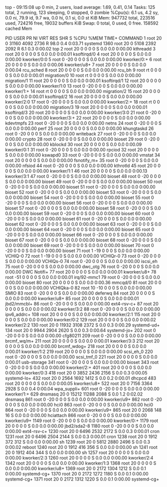 top - 09:15:08 up 0 min,  2 users,  load average: 1.69, 0.41, 0.14
Tasks: 125 total,   2 running, 123 sleeping,   0 stopped,   0 zombie
%Cpu(s):  6.1 us,  4.2 sy,  0.0 ni, 79.9 id,  9.7 wa,  0.0 hi,  0.1 si,  0.0 st
KiB Mem:    947732 total,   223516 used,   724216 free,    19032 buffers
KiB Swap:        0 total,        0 used,        0 free.   158592 cached Mem

  PID USER      PR  NI    VIRT    RES    SHR S  %CPU %MEM     TIME+ COMMAND
    1 root      20   0   31160   4092   2736 R  98.0  0.4   0:03.71 systemd
 1360 root      20   0    5108   2392   2092 R   6.1  0.3   0:00.02 top
    2 root      20   0       0      0      0 S   0.0  0.0   0:00.00 kthreadd
    3 root      20   0       0      0      0 S   0.0  0.0   0:00.01 ksoftirqd/0
    4 root      20   0       0      0      0 S   0.0  0.0   0:00.00 kworker/0:0
    5 root       0 -20       0      0      0 S   0.0  0.0   0:00.00 kworker/0:+
    6 root      20   0       0      0      0 S   0.0  0.0   0:00.06 kworker/u8+
    7 root      20   0       0      0      0 S   0.0  0.0   0:00.04 rcu_sched
    8 root      20   0       0      0      0 S   0.0  0.0   0:00.00 rcu_bh
    9 root      rt   0       0      0      0 S   0.0  0.0   0:00.01 migration/0
   10 root      rt   0       0      0      0 S   0.0  0.0   0:00.00 migration/1
   11 root      20   0       0      0      0 S   0.0  0.0   0:00.01 ksoftirqd/1
   12 root      20   0       0      0      0 S   0.0  0.0   0:00.00 kworker/1:0
   13 root       0 -20       0      0      0 S   0.0  0.0   0:00.00 kworker/1:+
   14 root      rt   0       0      0      0 S   0.0  0.0   0:00.00 migration/2
   15 root      20   0       0      0      0 S   0.0  0.0   0:00.01 ksoftirqd/2
   16 root      20   0       0      0      0 S   0.0  0.0   0:00.00 kworker/2:0
   17 root       0 -20       0      0      0 S   0.0  0.0   0:00.00 kworker/2:+
   18 root      rt   0       0      0      0 S   0.0  0.0   0:00.00 migration/3
   19 root      20   0       0      0      0 S   0.0  0.0   0:00.01 ksoftirqd/3
   20 root      20   0       0      0      0 S   0.0  0.0   0:00.00 kworker/3:0
   21 root       0 -20       0      0      0 S   0.0  0.0   0:00.00 kworker/3:+
   22 root      20   0       0      0      0 S   0.0  0.0   0:00.00 kdevtmpfs
   23 root       0 -20       0      0      0 S   0.0  0.0   0:00.00 netns
   24 root       0 -20       0      0      0 S   0.0  0.0   0:00.00 perf
   25 root      20   0       0      0      0 S   0.0  0.0   0:00.00 khungtaskd
   26 root       0 -20       0      0      0 S   0.0  0.0   0:00.00 writeback
   27 root       0 -20       0      0      0 S   0.0  0.0   0:00.00 crypto
   28 root       0 -20       0      0      0 S   0.0  0.0   0:00.00 bioset
   29 root       0 -20       0      0      0 S   0.0  0.0   0:00.00 kblockd
   30 root      20   0       0      0      0 S   0.0  0.0   0:00.09 kworker/0:1
   31 root       0 -20       0      0      0 S   0.0  0.0   0:00.00 rpciod
   32 root      20   0       0      0      0 S   0.0  0.0   0:00.00 kswapd0
   33 root       0 -20       0      0      0 S   0.0  0.0   0:00.00 vmstat
   34 root      20   0       0      0      0 S   0.0  0.0   0:00.00 fsnotify_m+
   35 root       0 -20       0      0      0 S   0.0  0.0   0:00.00 nfsiod
   44 root       0 -20       0      0      0 S   0.0  0.0   0:00.00 kthrotld
   45 root      20   0       0      0      0 S   0.0  0.0   0:00.00 kworker/1:1
   46 root      20   0       0      0      0 S   0.0  0.0   0:00.13 kworker/3:1
   47 root       0 -20       0      0      0 S   0.0  0.0   0:00.00 bioset
   48 root       0 -20       0      0      0 S   0.0  0.0   0:00.00 bioset
   49 root       0 -20       0      0      0 S   0.0  0.0   0:00.00 bioset
   50 root       0 -20       0      0      0 S   0.0  0.0   0:00.00 bioset
   51 root       0 -20       0      0      0 S   0.0  0.0   0:00.00 bioset
   52 root       0 -20       0      0      0 S   0.0  0.0   0:00.00 bioset
   53 root       0 -20       0      0      0 S   0.0  0.0   0:00.00 bioset
   54 root       0 -20       0      0      0 S   0.0  0.0   0:00.00 bioset
   55 root       0 -20       0      0      0 S   0.0  0.0   0:00.00 bioset
   56 root       0 -20       0      0      0 S   0.0  0.0   0:00.00 bioset
   57 root       0 -20       0      0      0 S   0.0  0.0   0:00.00 bioset
   58 root       0 -20       0      0      0 S   0.0  0.0   0:00.00 bioset
   59 root       0 -20       0      0      0 S   0.0  0.0   0:00.00 bioset
   60 root       0 -20       0      0      0 S   0.0  0.0   0:00.00 bioset
   61 root       0 -20       0      0      0 S   0.0  0.0   0:00.00 bioset
   62 root       0 -20       0      0      0 S   0.0  0.0   0:00.00 bioset
   63 root       0 -20       0      0      0 S   0.0  0.0   0:00.00 bioset
   64 root       0 -20       0      0      0 S   0.0  0.0   0:00.00 bioset
   65 root       0 -20       0      0      0 S   0.0  0.0   0:00.00 bioset
   66 root       0 -20       0      0      0 S   0.0  0.0   0:00.00 bioset
   67 root       0 -20       0      0      0 S   0.0  0.0   0:00.00 bioset
   68 root       0 -20       0      0      0 S   0.0  0.0   0:00.00 bioset
   69 root       0 -20       0      0      0 S   0.0  0.0   0:00.00 bioset
   70 root       0 -20       0      0      0 S   0.0  0.0   0:00.00 bioset
   71 root       1 -19       0      0      0 S   0.0  0.0   0:00.00 VCHIQ-0
   72 root       1 -19       0      0      0 S   0.0  0.0   0:00.00 VCHIQr-0
   73 root       0 -20       0      0      0 S   0.0  0.0   0:00.00 VCHIQs-0
   74 root       0 -20       0      0      0 S   0.0  0.0   0:00.00 iscsi_eh
   75 root       0 -20       0      0      0 S   0.0  0.0   0:00.00 dwc_otg
   76 root       0 -20       0      0      0 S   0.0  0.0   0:00.00 DWC Notifi+
   77 root      20   0       0      0      0 S   0.0  0.0   0:00.01 kworker/u8+
   78 root     -51   0       0      0      0 S   0.0  0.0   0:00.01 irq/92-mmc1
   79 root       0 -20       0      0      0 S   0.0  0.0   0:00.00 bioset
   80 root      20   0       0      0      0 S   0.0  0.0   0:00.36 mmcqd/0
   81 root      20   0       0      0      0 S   0.0  0.0   0:00.00 VCHIQka-0
   82 root      10 -10       0      0      0 S   0.0  0.0   0:00.00 SMIO
   83 root       0 -20       0      0      0 S   0.0  0.0   0:00.00 deferwq
   84 root      20   0       0      0      0 S   0.0  0.0   0:00.00 kworker/u8+
   85 root      20   0       0      0      0 S   0.0  0.0   0:00.01 jbd2/mmcbl+
   86 root       0 -20       0      0      0 S   0.0  0.0   0:00.00 ext4-rsv-c+
   87 root      20   0       0      0      0 S   0.0  0.0   0:00.02 kworker/3:2
   88 root       0 -20       0      0      0 S   0.0  0.0   0:00.00 ipv6_addrc+
  108 root      20   0       0      0      0 S   0.0  0.0   0:00.00 kworker/2:1
  115 root      20   0       0      0      0 S   0.0  0.0   0:00.00 kworker/0:2
  129 root      20   0       0      0      0 S   0.0  0.0   0:00.02 kworker/2:2
  130 root      20   0   11932   3108   2372 S   0.0  0.3   0:00.29 systemd-ud+
  134 root      20   0    9944   2904   2620 S   0.0  0.3   0:00.64 systemd-jo+
  202 root       0 -20       0      0      0 S   0.0  0.0   0:00.00 cfg80211
  209 root       0 -20       0      0      0 S   0.0  0.0   0:00.00 brcmf_wq/m+
  211 root      20   0       0      0      0 S   0.0  0.0   0:00.01 kworker/3:3
  212 root      20   0       0      0      0 S   0.0  0.0   0:00.00 brcmf_wdog+
  218 root      20   0       0      0      0 S   0.0  0.0   0:00.01 kworker/1:2
  219 root      20   0       0      0      0 S   0.0  0.0   0:00.00 scsi_eh_0
  220 root       0 -20       0      0      0 S   0.0  0.0   0:00.00 scsi_tmf_0
  221 root      20   0       0      0      0 S   0.0  0.0   0:00.01 usb-storage
  341 root       0 -20       0      0      0 S   0.0  0.0   0:00.00 bioset
  343 root       0 -20       0      0      0 S   0.0  0.0   0:00.00 kworker/2:+
  401 root      20   0       0      0      0 S   0.0  0.0   0:00.00 kworker/0:3
  418 root      20   0    3852   2436   2156 S   0.0  0.3   0:00.05 systemd-lo+
  432 root      20   0    2564   1692   1412 S   0.0  0.2   0:00.01 dhcpcd
  483 root      20   0       0      0      0 S   0.0  0.0   0:00.05 kworker/u8+
  522 root      20   0    7156   3364   2928 S   0.0  0.4   0:00.04 wpa_suppli+
  601 root       0 -20       0      0      0 S   0.0  0.0   0:00.00 kworker/1:+
  629 dnsmasq   20   0   15212  11288   2088 S   0.0  1.2   0:02.02 dnsmasq
  861 root       0 -20       0      0      0 S   0.0  0.0   0:00.00 kworker/u9+
  862 root       0 -20       0      0      0 S   0.0  0.0   0:00.00 hci0
  863 root       0 -20       0      0      0 S   0.0  0.0   0:00.00 hci0
  864 root       0 -20       0      0      0 S   0.0  0.0   0:00.00 kworker/u9+
  865 root      20   0    2068    148     16 S   0.0  0.0   0:00.00 hciattach
  866 root       0 -20       0      0      0 S   0.0  0.0   0:00.00 kworker/u9+
 1149 root       0 -20       0      0      0 S   0.0  0.0   0:00.00 kworker/0:+
 1179 root      20   0       0      0      0 S   0.0  0.0   0:00.00 jbd2/sda2-8
 1180 root       0 -20       0      0      0 S   0.0  0.0   0:00.00 ext4-rsv-c+
 1230 root      20   0    6496   2532   2172 S   0.0  0.3   0:00.01 cron
 1231 root      20   0    6496   2504   2144 S   0.0  0.3   0:00.01 cron
 1238 root      20   0    1912    372    312 S   0.0  0.0   0:00.00 sh
 1239 root      20   0    5812   2880   2496 S   0.0  0.3   0:00.02 reboot
 1240 root      20   0    1912    416    356 S   0.0  0.0   0:00.00 sh
 1241 root      20   0    1912    404    344 S   0.0  0.0   0:00.00 sh
 1257 root      20   0       0      0      0 S   0.0  0.0   0:00.00 kworker/2:3
 1260 root      20   0       0      0      0 S   0.0  0.0   0:00.00 kworker/2:4
 1342 root      20   0       0      0      0 S   0.0  0.0   0:00.00 kworker/1:3
 1368 root      20   0       0      0      0 S   0.0  0.0   0:00.00 kworker/u8+
 1369 root      20   0    2172   1304   1212 S   0.0  0.1   0:00.00 systemd-cg+
 1370 root      20   0    2172   1272   1180 S   0.0  0.1   0:00.00 systemd-cg+
 1371 root      20   0    2172   1312   1220 S   0.0  0.1   0:00.00 systemd-cg+
